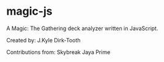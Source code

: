 # magic-js
A Magic: The Gathering deck analyzer written in JavaScript.

Created by:
J.Kyle
Dirk-Tooth

Contributions from:
Skybreak
Jaya Prime
